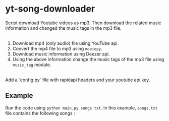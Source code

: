 # yt-song-downloader
Script download Youtube videos as mp3. Then download the related music information and changed the music tags in the mp3 file.  
<br>
1. Download mp4 (only audio) file using YouTube api. 
2. Convert the mp4 file to mp3 using `moviepy`.
3. Download music information using Deezer api.
4. Using the above information change the music tags of the mp3 file using `music_tag` module.
<br>
Add a `config.py` file with rapidapi headers and your youtube api key. <br>



## Example

Run the code using `python main.py songs.txt`. In this example, `songs.txt` file contains the following songs :
